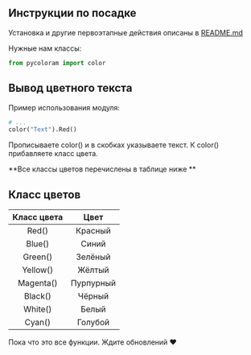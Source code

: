 
## Инструкции по посадке

Установка и другие первоэтапные действия описаны в [README.md](/README.md)

Нужные нам классы:

```python
from pycoloram import color
```

## Вывод цветного текста

Пример использования модуля:

```python
# ...
color("Text").Red() 
```
Прописываете color() и в скобках указываете текст. К color() прибавляете класс цвета.

**Все классы цветов перечислены в таблице ниже **

## Класс цветов

| Класс цвета        | Цвет
|:------------------:|:------------:|
| Red()              | Красный      |
| Blue()             | Синий        |
| Green()            | Зелёный      | 
| Yellow()           | Жёлтый       | 
| Magenta()          | Пурпурный    | 
| Black()            | Чёрный       |
| White()            | Белый        |
| Cyan()             | Голубой      |

 Пока что это все функции. Ждите обновлений :heart:
